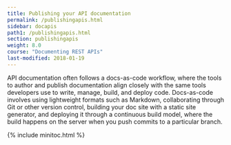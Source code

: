 ```yaml
---
title: Publishing your API documentation
permalink: /publishingapis.html
sidebar: docapis
path1: /publishingapis.html
section: publishingapis
weight: 8.0
course: "Documenting REST APIs"
last-modified: 2018-01-19
---
```


API documentation often follows a docs-as-code workflow, where the tools to author and publish documentation align closely with the same tools developers use to write, manage, build, and deploy code. Docs-as-code involves using lightweight formats such as Markdown, collaborating through Git or other version control, building your doc site with a static site generator, and deploying it through a continuous build model, where the build happens on the server when you push commits to a particular branch.

{% include minitoc.html %}
